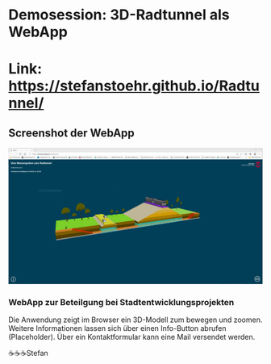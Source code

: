 # Demosession: 3D-Radtunnel als WebApp

# Link: https://stefanstoehr.github.io/Radtunnel/

## Screenshot der WebApp
![Screenshot der WebApp](https://raw.githubusercontent.com/stefanstoehr/Radtunnel/master/Screenshot.JPG)

### WebApp zur Beteilgung bei Stadtentwicklungsprojekten

Die Anwendung zeigt im Browser ein 3D-Modell zum bewegen und zoomen. Weitere Informationen lassen sich über einen Info-Button abrufen (Placeholder). Über ein Kontaktformular kann eine Mail versendet werden.

:coffee::coffee::coffee:Stefan
